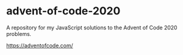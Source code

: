 # advent-of-code-2020
A repository for my JavaScript solutions to the Advent of Code 2020 problems.

https://adventofcode.com/
